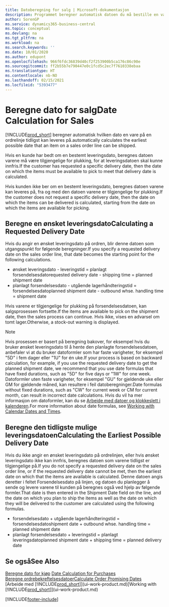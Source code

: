 ```yaml
---
title: Datoberegning for salg | Microsoft-dokumentasjon
description: Programmet beregner automatisk datoen du må bestille en vare på for å ha den på lager på en bestemt dato. Dette er datoen da du kan forvente at varer som ble bestilt på en bestemt dato, vil være tilgjengelig for plukking.
author: SorenGP
ms.service: dynamics365-business-central
ms.topic: conceptual
ms.devlang: na
ms.tgt_pltfrm: na
ms.workload: na
ms.search.keywords: ''
ms.date: 10/01/2020
ms.author: edupont
ms.openlocfilehash: 966f6fdc36839d40cf2f253900b5ca176c86c90e
ms.sourcegitcommit: ff2b55b7e790447e0c1fcd5c2ec7f7610338ebaa
ms.translationtype: HT
ms.contentlocale: nb-NO
ms.lasthandoff: 02/15/2021
ms.locfileid: "5393477"
---
```

# <a name="date-calculation-for-sales"></a><span data-ttu-id="1d2d5-104">Beregne dato for salg</span><span class="sxs-lookup"><span data-stu-id="1d2d5-104">Date Calculation for Sales</span></span>
[!INCLUDE[prod_short](includes/prod_short.md)] <span data-ttu-id="1d2d5-105">beregner automatisk hvilken dato en vare på en ordrelinje tidligst kan leveres på.</span><span class="sxs-lookup"><span data-stu-id="1d2d5-105">automatically calculates the earliest possible date that an item on a sales order line can be shipped.</span></span>

<span data-ttu-id="1d2d5-106">Hvis en kunde har bedt om en bestemt leveringsdato, beregnes datoen varene må være tilgjengelige for plukking, for at leveringsdatoen skal kunne innfris.</span><span class="sxs-lookup"><span data-stu-id="1d2d5-106">If the customer has requested a specific delivery date, then the date on which the items must be available to pick to meet that delivery date is calculated.</span></span>

<span data-ttu-id="1d2d5-107">Hvis kunden ikke ber om en bestemt leveringsdato, beregnes datoen varene kan leveres på, fra og med den datoen varene er tilgjengelige for plukking.</span><span class="sxs-lookup"><span data-stu-id="1d2d5-107">If the customer does not request a specific delivery date, then the date on which the items can be delivered is calculated, starting from the date on which the items are available for picking.</span></span>

## <a name="calculating-a-requested-delivery-date"></a><span data-ttu-id="1d2d5-108">Beregne en ønsket leveringsdato</span><span class="sxs-lookup"><span data-stu-id="1d2d5-108">Calculating a Requested Delivery Date</span></span>
<span data-ttu-id="1d2d5-109">Hvis du angir en ønsket leveringsdato på ordren, blir denne datoen som utgangspunkt for følgende beregninger.</span><span class="sxs-lookup"><span data-stu-id="1d2d5-109">If you specify a requested delivery date on the sales order line, that date becomes the starting point for the following calculations.</span></span>

- <span data-ttu-id="1d2d5-110">ønsket leveringsdato - leveringstid = planlagt forsendelsesdato</span><span class="sxs-lookup"><span data-stu-id="1d2d5-110">requested delivery date - shipping time = planned shipment date</span></span>
- <span data-ttu-id="1d2d5-111">planlagt forsendelsesdato - utgående lagerhåndteringstid = forsendelsesdato</span><span class="sxs-lookup"><span data-stu-id="1d2d5-111">planned shipment date - outbound whse. handling time = shipment date</span></span>

<span data-ttu-id="1d2d5-112">Hvis varene er tilgjengelige for plukking på forsendelsesdatoen, kan salgsprosessen fortsette.</span><span class="sxs-lookup"><span data-stu-id="1d2d5-112">If the items are available to pick on the shipment date, then the sales process can continue.</span></span> <span data-ttu-id="1d2d5-113">Hvis ikke, vises en advarsel om tomt lager.</span><span class="sxs-lookup"><span data-stu-id="1d2d5-113">Otherwise, a stock-out warning is displayed.</span></span>

> [!Note]
> <span data-ttu-id="1d2d5-114">Hvis prosessen er basert på beregning bakover, for eksempel hvis du bruker ønsket leveringsdato til å hente den planlagte forsendelsesdatoen, anbefaler vi at du bruker datoformler som har faste varigheter, for eksempel "5D" i fem dager eller "1U" for én uke.</span><span class="sxs-lookup"><span data-stu-id="1d2d5-114">If your process is based on backward calculation, for example, if you use the requested delivery date to get the planned shipment date, we recommend that you use date formulas that have fixed durations, such as "5D" for five days or "1W" for one week.</span></span> <span data-ttu-id="1d2d5-115">Datoformler uten faste varigheter, for eksempel "GU" for gjeldende uke eller GM for gjeldende måned, kan resultere i feil datoberegninger.</span><span class="sxs-lookup"><span data-stu-id="1d2d5-115">Date formulas without fixed durations, such as "CW" for current week or CM for current month, can result in incorrect date calculations.</span></span> <span data-ttu-id="1d2d5-116">Hvis du vil ha mer informasjon om datoformler, kan du se [Arbeide med datoer og klokkeslett i kalenderen](ui-enter-date-ranges.md).</span><span class="sxs-lookup"><span data-stu-id="1d2d5-116">For more information about date formulas, see [Working with Calendar Dates and Times](ui-enter-date-ranges.md).</span></span>

## <a name="calculating-the-earliest-possible-delivery-date"></a><span data-ttu-id="1d2d5-117">Beregne den tidligste mulige leveringsdatoen</span><span class="sxs-lookup"><span data-stu-id="1d2d5-117">Calculating the Earliest Possible Delivery Date</span></span>
<span data-ttu-id="1d2d5-118">Hvis du ikke angir en ønsket leveringsdato på ordrelinjen, eller hvis ønsket leveringsdato ikke kan innfris, beregnes datoen som varene tidligst er tilgjengelige på.</span><span class="sxs-lookup"><span data-stu-id="1d2d5-118">If you do not specify a requested delivery date on the sales order line, or if the requested delivery date cannot be met, then the earliest date on which that the items are available is calculated.</span></span> <span data-ttu-id="1d2d5-119">Denne datoen angis deretter i feltet Forsendelsesdato på linjen, og datoen du planlegger å sende og levere varene til kunden på beregnes også ved hjelp av følgende formler.</span><span class="sxs-lookup"><span data-stu-id="1d2d5-119">That date is then entered in the Shipment Date field on the line, and the date on which you plan to ship the items as well as the date on which they will be delivered to the customer are calculated using the following formulas.</span></span>

- <span data-ttu-id="1d2d5-120">forsendelsesdato + utgående lagerhåndteringstid = forsendelsesdato</span><span class="sxs-lookup"><span data-stu-id="1d2d5-120">shipment date + outbound whse. handling time = planned shipment date</span></span>
- <span data-ttu-id="1d2d5-121">planlagt forsendelsesdato + leveringstid = planlagt leveringsdato</span><span class="sxs-lookup"><span data-stu-id="1d2d5-121">planned shipment date + shipping time = planned delivery date</span></span>


## <a name="see-also"></a><span data-ttu-id="1d2d5-122">Se også</span><span class="sxs-lookup"><span data-stu-id="1d2d5-122">See Also</span></span>  
 <span data-ttu-id="1d2d5-123">[Beregne dato for kjøp](purchasing-date-calculation-for-purchases.md) </span><span class="sxs-lookup"><span data-stu-id="1d2d5-123">[Date Calculation for Purchases](purchasing-date-calculation-for-purchases.md) </span></span>  
 [<span data-ttu-id="1d2d5-124">Beregne ordrebekreftelsesdatoer</span><span class="sxs-lookup"><span data-stu-id="1d2d5-124">Calculate Order Promising Dates</span></span>](sales-how-to-calculate-order-promising-dates.md)  
 <span data-ttu-id="1d2d5-125">[Arbeide med [!INCLUDE[prod_short](includes/prod_short.md)]](ui-work-product.md)</span><span class="sxs-lookup"><span data-stu-id="1d2d5-125">[Working with [!INCLUDE[prod_short](includes/prod_short.md)]](ui-work-product.md)</span></span>


[!INCLUDE[footer-include](includes/footer-banner.md)]